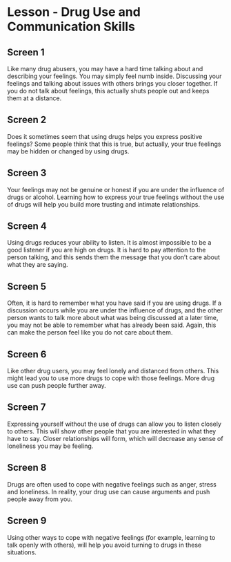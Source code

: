 # Lesson - Drug Use and Communication Skills

## Screen 1
Like many drug abusers, you may have a hard time talking about and describing your feelings.  You may simply feel numb inside.  Discussing your feelings and talking about issues with others brings you closer together.  If you do not talk about feelings, this actually shuts people out and keeps them at a distance.

## Screen 2
Does it sometimes seem that using drugs helps you express positive feelings?  Some people think that this is true, but actually, your true feelings may be hidden or changed by using drugs.

## Screen 3
Your feelings may not be genuine or honest if you are under the influence of drugs or alcohol. Learning how to express your true feelings without the use of drugs will help you build more trusting and intimate relationships.

## Screen 4
Using drugs reduces your ability to listen.  It is almost impossible to be a good listener if you are high on drugs.  It is hard to pay attention to the person talking, and this sends them the message that you don’t care about what they are saying.

## Screen 5
Often, it is hard to remember what you have said if you are using drugs.  If a discussion occurs while you are under the influence of drugs, and the other person wants to talk more about what was being discussed at a later time, you may not be able to remember what has already been said.  Again, this can make the person feel like you do not care about them.

## Screen 6
Like other drug users, you may feel lonely and distanced from others.  This might lead you to use more drugs to cope with those feelings.  More drug use can push people further away.

## Screen 7
Expressing yourself without the use of drugs can allow you to listen closely to others.  This will show other people that you are interested in what they have to say.  Closer relationships will form, which will decrease any sense of loneliness you may be feeling.

## Screen 8
Drugs are often used to cope with negative feelings such as anger, stress and loneliness.  In reality, your drug use can cause arguments and push people away from you.

## Screen 9
Using other ways to cope with negative feelings (for example, learning to talk openly with others), will help you avoid turning to drugs in these situations.

